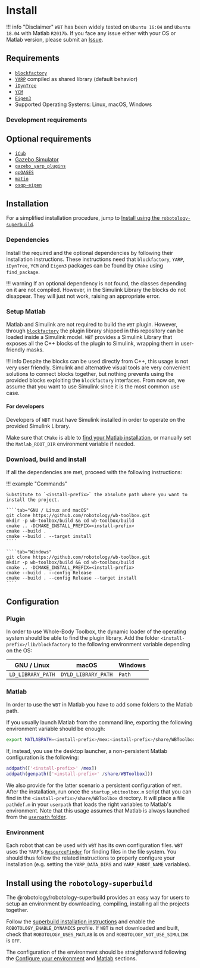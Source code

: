 # Install

!!! info "Disclaimer"
    `WBT` has been widely tested on `Ubuntu 16:04` and `Ubuntu 18.04` with Matlab `R2017b`. If you face any issue either with your OS or Matlab version, please submit an [Issue](https://github.com/robotology/wb-toolbox/issues).

## Requirements

- [`blockfactory`](https://github.com/robotology/blockfactory)
- [`YARP`](https://github.com/robotology/yarp) compiled as shared library (default behavior)
- [`iDynTree`](https://github.com/robotology/idyntree)
- [`YCM`](https://github.com/robotology/ycm)
- [`Eigen3`](http://eigen.tuxfamily.org)
- Supported Operating Systems: Linux, macOS, Windows

### Development requirements

## Optional requirements

- [`iCub`](https://github.com/robotology/icub-main)
- [Gazebo Simulator](http://gazebosim.org/)
- [`gazebo_yarp_plugins`](https://github.com/robotology/gazebo_yarp_plugins)
- [`qpOASES`](https://github.com/coin-or/qpOASES)
- [`matio`](https://github.com/tbeu/matio)
- [`osqp-eigen`](https://github.com/robotology/osqp-eigen)

## Installation

For a simplified installation procedure, jump to [Install using the `robotology-superbuild`](#install-using-the-robotology-superbuild).

### Dependencies

Install the required and the optional dependencies by following their installation instructions. These instructions need that `blockfactory`, `YARP`, `iDynTree`, `YCM` and `Eigen3` packages can be found by `CMake` using `find_package`.

!!! warning
    If an optional dependency is not found, the classes depending on it are not compiled. However, in the Simulink Library the blocks do not disappear. They will just not work, raising an appropriate error.

### Setup Matlab

Matlab and Simulink are not required to build the `WBT` plugin. However, through [`blockfactory`](https://github.com/robotology/blockfactory) the plugin library shipped in this repository can be loaded inside a Simulink model. `WBT` provides a Simulink Library that exposes all the C++ blocks of the plugin to Simulink, wrapping them in user-friendly masks.

!!! info
    Despite the blocks can be used directly from C++, this usage is not very user friendly. Simulink and alternative visual tools are very convenient solutions to connect blocks together, but nothing prevents using the provided blocks exploiting the `blockfactory` interfaces. From now on, we assume that you want to use Simulink since it is the most common use case.

#### For developers

Developers of `WBT` must have Simulink installed in order to operate on the provided Simulink Library.

Make sure that `CMake` is able to [find your Matlab installation](https://cmake.org/cmake/help/v3.3/module/FindMatlab.html), or manually set the `Matlab_ROOT_DIR` environment variable if needed.

### Download, build and install

If all the dependencies are met, proceed with the following instructions:

!!! example "Commands"

    Substitute to `<install-prefix>` the absolute path where you want to install the project.

    ````tab="GNU / Linux and macOS"
    git clone https://github.com/robotology/wb-toolbox.git
    mkdir -p wb-toolbox/build && cd wb-toolbox/build
    cmake .. -DCMAKE_INSTALL_PREFIX=<install-prefix>
    cmake --build .
    cmake --build . --target install
    ````

    ````tab="Windows"
    git clone https://github.com/robotology/wb-toolbox.git
    mkdir -p wb-toolbox/build && cd wb-toolbox/build
    cmake .. -DCMAKE_INSTALL_PREFIX=<install-prefix>
    cmake --build . --config Release
    cmake --build . --config Release --target install
    ````

## Configuration

### Plugin

In order to use Whole-Body Toolbox, the dynamic loader of the operating system should be able to find the plugin library. Add the folder `<install-prefix>/lib/blockfactory` to the following environment variable depending on the OS:

| GNU / Linux       | macOS               | Windows |
| ----------------- | ------------------- | ------- |
| `LD_LIBRARY_PATH` | `DYLD_LIBRARY_PATH` | `Path`  |


### Matlab

In order to use the `WBT` in Matlab you have to add some folders to the Matlab path.

If you usually launch Matlab from the command line, exporting the following environment variable should be enough:

```bash
export MATLABPATH=<install-prefix>/mex:<install-prefix>/share/WBToolbox:<install-prefix>/share/WBToolbox/images
```

If, instead, you use the desktop launcher, a non-persistent Matlab configuration is the following:

```matlab
addpath(['<install-prefix>' /mex])
addpath(genpath(['<install-prefix>' /share/WBToolbox]))
```

We also provide for the latter scenario a persistent configuration of `WBT`. After the installation, run once the `startup_wbitoolbox.m` script that you can find in the `<install-prefix>/share/WBToolbox` directory. It will place a file `pathdef.m` in your `userpath` that loads the right variables to Matlab's environment. Note that this usage assumes that Matlab is always launched from the [`userpath` folder](https://it.mathworks.com/help/matlab/matlab_env/assign-userpath-as-the-startup-folder-on-unix-or-macintosh.html).

### Environment

Each robot that can be used with `WBT` has its own configuration files. `WBT` uses the `YARP`'s [`ResourceFinder`](http://www.yarp.it/yarp_resource_finder_tutorials.html) for finding files in the file system. You should thus follow the related instructions to properly configure your installation (e.g. setting the `YARP_DATA_DIRS` and `YARP_ROBOT_NAME` variables).

## Install using the `robotology-superbuild`

The @robotology/robotology-superbuild provides an easy way for users to setup an environment by downloading, compiling, installing all the projects together.

Follow the [superbuild installation instructions](https://github.com/robotology/robotology-superbuild/#installation) and enable the `ROBOTOLOGY_ENABLE_DYNAMICS` profile. If `WBT` is not downloaded and built, check that `ROBOTOLOGY_USES_MATLAB` is `ON` and `ROBOTOLOGY_NOT_USE_SIMULINK` is `OFF`.

The configuration of the environment should be straightforward following the [Configure your environment](https://github.com/robotology/robotology-superbuild/#configure-your-environment) and [Matlab](https://github.com/robotology/robotology-superbuild#matlab) sections.
